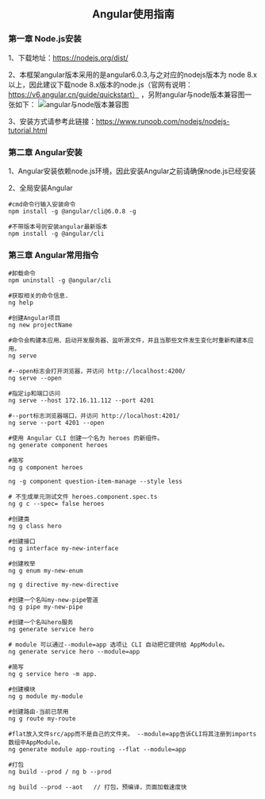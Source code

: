 ## <center>Angular使用指南</center>

### 第一章 Node.js安装

1、下载地址：https://nodejs.org/dist/

2、本框架angular版本采用的是angular6.0.3,与之对应的nodejs版本为 node 8.x以上，因此建议下载node 8.x版本的node.js（官网有说明：https://v6.angular.cn/guide/quickstart） ，另附angular与node版本兼容图一张如下：
![angular与node版本兼容图]( https://wanglizhi2015.github.io/assets/images/posts/angular/angular-node-version.jpg )

3、安装方式请参考此链接：https://www.runoob.com/nodejs/nodejs-tutorial.html

### 第二章 Angular安装

1、Angular安装依赖node.js环境，因此安装Angular之前请确保node.js已经安装

2、全局安装Angular
```
#cmd命令行输入安装命令 
npm install -g @angular/cli@6.0.8 -g

#不带版本号则安装angular最新版本
npm install -g @angular/cli
```
### 第三章 Angular常用指令
```
#卸载命令
npm uninstall -g @angular/cli
```
```
#获取相关的命令信息.
ng help
```
```
#创建Angular项目
ng new projectName	
```
```
#命令会构建本应用、启动开发服务器、监听源文件，并且当那些文件发生变化时重新构建本应用。
ng serve 		

#--open标志会打开浏览器，并访问 http://localhost:4200/
ng serve --open	

#指定ip和端口访问
ng serve --host 172.16.11.112 --port 4201 

#--port标志浏览器端口，并访问 http://localhost:4201/
ng serve --port 4201 --open
```
```
#使用 Angular CLI 创建一个名为 heroes 的新组件。
ng generate component heroes 

#简写
ng g component heroes
```
```
ng -g component question-item-manage --style less
```

```
# 不生成单元测试文件 heroes.component.spec.ts
ng g c --spec= false heroes 	
```
```
#创建类
ng g class hero
```
```
#创建接口
ng g interface my-new-interface	
```
```
#创建枚举
ng g enum my-new-enum
```
```
ng g directive my-new-directive
```
```
#创建一个名叫my-new-pipe管道
ng g pipe my-new-pipe 
```
```
#创建一个名叫hero服务
ng generate service hero

# module 可以通过--module=app 选项让 CLI 自动把它提供给 AppModule。
ng generate service hero --module=app 

#简写
ng g service hero -m app.
```
```
#创建模块
ng g module my-module
```
```
#创建路由-当前已禁用
ng g route my-route
```
```
#flat放入文件src/app而不是自己的文件夹。 --module=app告诉CLI将其注册到imports数组中AppModule。
ng generate module app-routing --flat --module=app
```
```
#打包	
ng build --prod / ng b --prod	

ng build --prod --aot	// 打包，预编译，页面加载速度快
```
